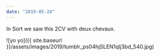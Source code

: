 ```yaml
---
date: "2019-05-24"
---
```


In Sort we saw this 2CV with deux chevaux.

![yo yo]({{ site.baseurl }}/assets/images/2019/tumblr_ps04hjSLEN1qlj3bd_540.jpg)
